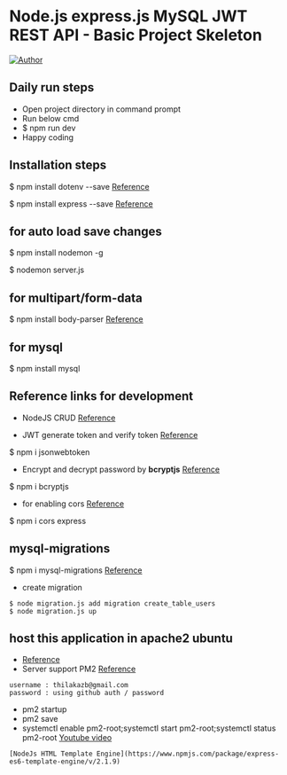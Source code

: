 # Node.js express.js MySQL JWT REST API - Basic Project Skeleton

[![Author](https://img.shields.io/badge/Author-Thilagaraja-blue.svg?style=flat-square)](https://github.com/thilakace)

## Daily run steps
* Open project directory in command prompt
* Run below cmd
* $ npm run dev
* Happy coding

## Installation steps



$ npm install dotenv --save  [Reference](https://www.npmjs.com/package/dotenv)

$ npm install express --save   [Reference](https://expressjs.com/)

## for auto load save changes
$ npm install nodemon -g

$ nodemon server.js

## for multipart/form-data
$ npm install body-parser [Reference](https://www.npmjs.com/package/body-parser)

## for mysql
$ npm install mysql

## Reference links for development

* NodeJS CRUD [Reference](https://www.itsolutionstuff.com/post/node-js-crud-with-mysql-tutorial-exampleexample.html)

* JWT generate token and verify token [Reference](https://www.section.io/engineering-education/how-to-build-authentication-api-with-jwt-token-in-nodejs/)

$ npm i jsonwebtoken

* Encrypt and decrypt password by __bcryptjs__ [Reference](https://www.npmjs.com/package/bcryptjs)

$ npm i bcryptjs

* for enabling cors [Reference](https://www.section.io/engineering-education/how-to-use-cors-in-nodejs-with-express/)

$ npm i cors express

## mysql-migrations
$ npm i mysql-migrations [Reference](https://www.npmjs.com/package/mysql-migrations)

* create migration
```
$ node migration.js add migration create_table_users
$ node migration.js up
```

## host this application in apache2 ubuntu
* [Reference](https://www.cloudbooklet.com/setup-node-js-with-apache-proxy-on-ubuntu-18-04-for-production/)
* Server support PM2 [Reference](https://pm2.io/)
```
username : thilakazb@gmail.com
password : using github auth / password
```

* pm2 startup
* pm2 save
* systemctl enable pm2-root;systemctl start pm2-root;systemctl status pm2-root
[Youtube video](https://www.youtube.com/watch?v=M4Y45g8bmYg)
```
[NodeJs HTML Template Engine](https://www.npmjs.com/package/express-es6-template-engine/v/2.1.9)